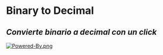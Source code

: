 # Binary to Decimal
## _Convierte binario a decimal con un click_
[![Powered-By.png](https://i.postimg.cc/6QK37TmS/Powered-By.png)](https://postimg.cc/FYPm8Fmg)
